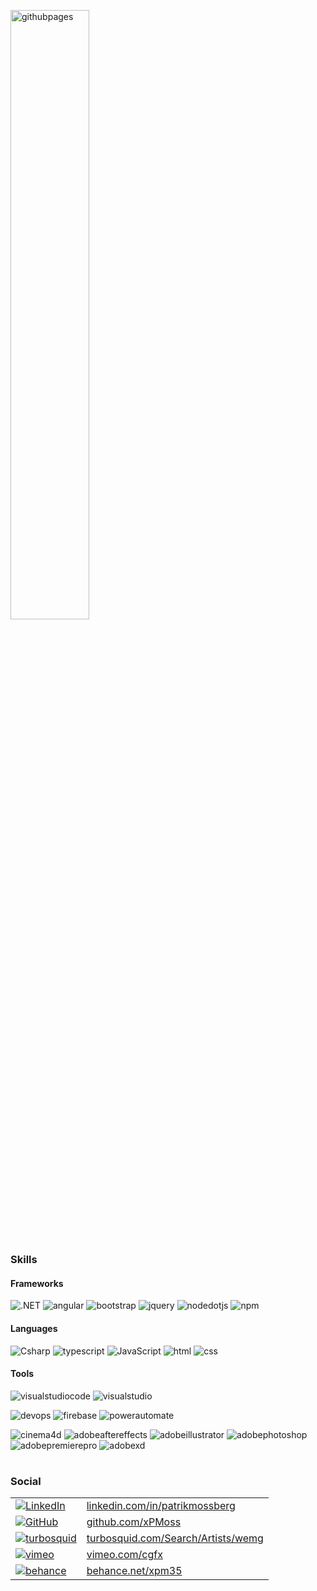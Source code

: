 
<!-- ### xPM -->
<a href="https://xpmoss.github.io"><img style="width:50%;" alt="githubpages" src="https://img.shields.io/badge/xpmoss.github.io-202020?style=for-the-badge&label=Webpage&labelColor=101010"></a>

#
### Skills
#### Frameworks
![.NET](https://img.shields.io/badge/.NET-512BD4?style=for-the-badge&logo=.NET&logoColor=white)
![angular](https://img.shields.io/badge/Angular-de002d?style=for-the-badge&logo=Angular&logoColor=white)
![bootstrap](https://img.shields.io/badge/bootstrap-7952B3?style=for-the-badge&logo=bootstrap&logoColor=white)
![jquery](https://img.shields.io/badge/jquery-0769AD?style=for-the-badge&logo=jquery&logoColor=white&Link=https://example.com)
![nodedotjs](https://img.shields.io/badge/node.js-339933?style=for-the-badge&logo=nodedotjs&logoColor=white)
![npm](https://img.shields.io/badge/npm-CB3837?style=for-the-badge&logo=npm&logoColor=white)

#### Languages
![Csharp](https://img.shields.io/badge/Csharp-512BD4?style=for-the-badge&logo=Csharp&logoColor=white)
![typescript](https://img.shields.io/badge/typescript-3178C6?style=for-the-badge&logo=typescript&logoColor=white)
![JavaScript](https://img.shields.io/badge/JavaScript-F7DF1E?style=for-the-badge&logo=JavaScript&logoColor=black)
![html](https://img.shields.io/badge/html-E34F26?style=for-the-badge&logo=Html5&logoColor=white)
![css](https://img.shields.io/badge/css-1572B6?style=for-the-badge&logo=Css3&logoColor=white)

#### Tools
![visualstudiocode](https://img.shields.io/badge/Visual_studio_code-007ACC?style=for-the-badge&logo=visualstudiocode&logoColor=white)
![visualstudio](https://img.shields.io/badge/visual_studio-5C2D91?style=for-the-badge&logo=visualstudio&logoColor=white)

![devops](https://img.shields.io/badge/DevOps-0078D7?style=for-the-badge&logo=azuredevops&logoColor=white)
![firebase](https://img.shields.io/badge/firebase-F7DF1E?style=for-the-badge&logo=firebase&logoColor=black)
![powerautomate](https://img.shields.io/badge/power_automate-0066FF?style=for-the-badge&logo=powerautomate&logoColor=white)

![cinema4d](https://img.shields.io/badge/Cinema_4D-011A6A?style=for-the-badge&logo=cinema4d&logoColor=white)
![adobeaftereffects](https://img.shields.io/badge/After_Effects-9999FF?style=for-the-badge&logo=adobeaftereffects&logoColor=white)
![adobeillustrator](https://img.shields.io/badge/Adobe_Illustrator-FF9A00?style=for-the-badge&logo=adobeillustrator&logoColor=white)
![adobephotoshop](https://img.shields.io/badge/Adobe_Photoshop-31A8FF?style=for-the-badge&logo=adobephotoshop&logoColor=white)
![adobepremierepro](https://img.shields.io/badge/Adobe_Premiere_Pro-9999FF?style=for-the-badge&logo=adobepremierepro&logoColor=white)
![adobexd](https://img.shields.io/badge/Adobe_XD-FF61F6?style=for-the-badge&logo=adobexd&logoColor=white)
#

### Social
<table>
<tr>
<td>
<a href="https://www.linkedin.com/in/patrikmossberg"><img alt="LinkedIn" src="https://img.shields.io/badge/LinkedIn-0A66C2?style=for-the-badge&logo=LinkedIn&logoColor=white"></a>
</td>
<td>
<a href="https://www.linkedin.com/in/patrikmossberg">linkedin.com/in/patrikmossberg</a>
</td>
</tr>

<tr>
<td>
<a href="https://github.com/xPMoss"><img alt="GitHub" src="https://img.shields.io/badge/GitHub-000000?style=for-the-badge&logo=GitHub&logoColor=white"></a>
</td>
<td>
<a href="https://github.com/xPMoss">github.com/xPMoss</a>
</td>
</tr>

<tr>
<td>
<a href="https://www.turbosquid.com/Search/Artists/wemg?referral=wemg"><img alt="turbosquid" src="https://img.shields.io/badge/turbosquid-FF8135?style=for-the-badge&logo=turbosquid&logoColor=white"></a>
</td>
<td>
<a href="https://www.turbosquid.com/Search/Artists/wemg?referral=wemg">turbosquid.com/Search/Artists/wemg</a>
</td>
</tr>

<tr>
<td>
<a href="https://vimeo.com/cgfx"><img alt="vimeo" src="https://img.shields.io/badge/Vimeo-1AB7EA?style=for-the-badge&logo=vimeo&logoColor=white"></a>
</td>
<td>
<a href="https://vimeo.com/cgfx">vimeo.com/cgfx</a>
</td>
</tr>

<tr>
<td>
<a href="https://www.behance.net/xpm35"><img alt="behance" src="https://img.shields.io/badge/behance-1769FF?style=for-the-badge&logo=behance&logoColor=white"></a>
</td>
<td>
<a href="https://www.behance.net/xpm35">behance.net/xpm35</a>
</td>
</tr>
</table>
